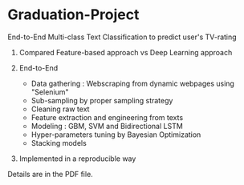 # Graduation-Project

End-to-End Multi-class Text Classification to predict user's TV-rating

1. Compared Feature-based approach vs Deep Learning approach

2. End-to-End
   - Data gathering : Webscraping from dynamic webpages using "Selenium"
   - Sub-sampling by proper sampling strategy
   - Cleaning raw text 
   - Feature extraction and engineering from texts
   - Modeling : GBM, SVM and Bidirectional LSTM
   - Hyper-parameters tuning by Bayesian Optimization
   - Stacking models
 
3. Implemented in a reproducible way

Details are in the PDF file.
